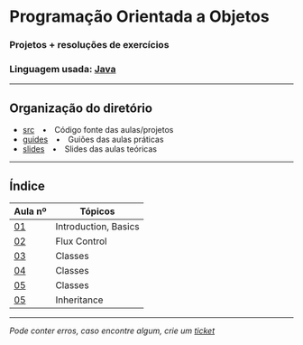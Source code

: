 # Programação Orientada a Objetos
### Projetos + resoluções de exercícios
### Linguagem usada: [Java](https://www.java.com/en/)

---

## Organização do diretório
* [src](https://github.com/TiagoRG/uaveiro-leci/tree/master/1ano/2semestre/poo/src)&emsp;&bullet;&emsp;Código fonte das aulas/projetos
* [guides](https://github.com/TiagoRG/uaveiro-leci/tree/master/1ano/2semestre/poo/guides)&emsp;&bullet;&emsp;Guiões das aulas práticas
* [slides](https://github.com/TiagoRG/uaveiro-leci/tree/master/1ano/2semestre/poo/slides)&emsp;&bullet;&emsp;Slides das aulas teóricas

---
## Índice
| Aula nº                                                                                 | Tópicos              |
|-----------------------------------------------------------------------------------------|----------------------|
| [01](https://github.com/TiagoRG/uaveiro-leci/tree/master/1ano/2semestre/poo/src/aula01) | Introduction, Basics |
| [02](https://github.com/TiagoRG/uaveiro-leci/tree/master/1ano/2semestre/poo/src/aula02) | Flux Control         |
| [03](https://github.com/TiagoRG/uaveiro-leci/tree/master/1ano/2semestre/poo/src/aula03) | Classes              |
| [04](https://github.com/TiagoRG/uaveiro-leci/tree/master/1ano/2semestre/poo/src/aula04) | Classes              |
| [05](https://github.com/TiagoRG/uaveiro-leci/tree/master/1ano/2semestre/poo/src/aula05) | Classes              |
| [05](https://github.com/TiagoRG/uaveiro-leci/tree/master/1ano/2semestre/poo/src/aula06) | Inheritance          |

---
*Pode conter erros, caso encontre algum, crie um* [*ticket*](https://github.com/TiagoRG/uaveiro-leci/issues/new)
